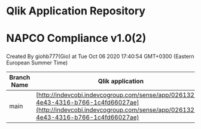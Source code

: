 # Qlik Application Repository 
# NAPCO Compliance v1.0(2)
### 
Created By giohb777(Gio) at Tue Oct 06 2020 17:40:54 GMT+0300 (Eastern European Summer Time)

Branch Name|Qlik application
---|---
main|[http://indevcobi.indevcogroup.com/sense/app/0261320e-4e43-4316-b766-1c4fd66027ae](http://indevcobi.indevcogroup.com/sense/app/0261320e-4e43-4316-b766-1c4fd66027ae)
